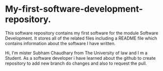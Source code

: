 # My-first-software-development-repository.
This software repository contains my first software for the module Software Development. It stores all of the related files including a README file which contains information about the software I have written.

Hi, I'm mister Subham Chaudhary from The University of law and I m a Student.
As a software developer i have learned about the github to create repository to add new branch do changes and also to request the pull.
